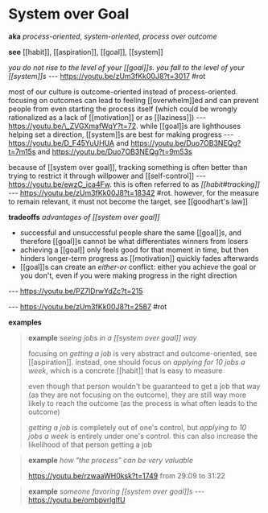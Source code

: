 # System over Goal

**aka** _process-oriented_, _system-oriented_, _process over outcome_

**see** [[habit]], [[aspiration]], [[goal]], [[system]]

_you do not rise to the level of your [[goal]]s. you fall to the level of your [[system]]s_ --- <https://youtu.be/zUm3fKk00J8?t=3017> #rot

most of our culture is outcome-oriented instead of process-oriented. focusing on outcomes can lead to feeling [[overwhelm]]ed and can prevent people from even starting the process itself (which could be wrongly rationalized as a lack of [[motivation]] or as [[laziness]]) --- <https://youtu.be/\_ZVGXmafWqY?t=72>. while [[goal]]s are lighthouses helping set a direction, [[system]]s are best for making progress --- <https://youtu.be/D_F45YuUHUA> and <https://youtu.be/Duo7OB3NEQg?t=7m15s> and <https://youtu.be/Duo7OB3NEQg?t=9m53s>

because of [[system over goal]], tracking something is often better than trying to restrict it through willpower and [[self-control]] --- <https://youtu.be/ewzC_ica4Fw>. this is often referred to as _[[habit#tracking]]_ --- <https://youtu.be/zUm3fKk00J8?t=18342> #rot. however, for the measure to remain relevant, it must not become the target, see [[goodhart's law]]

**tradeoffs** _advantages of [[system over goal]]_

- successful and unsuccessful people share the same [[goal]]s, and therefore [[goal]]s cannot be what differentiates winners from losers
- achieving a [[goal]] only feels good for that moment in time, but then hinders longer-term progress as [[motivation]] quickly fades afterwards
- [[goal]]s can create an _either-or_ conflict: either you achieve the goal or you don't, even if you were making progress in the right direction

--- <https://youtu.be/PZ7lDrwYdZc?t=215>

--- <https://youtu.be/zUm3fKk00J8?t=2587> #rot

**examples**

> **example** _seeing jobs in a [[system over goal]] way_
>
> focusing on _getting a job_ is very abstract and outcome-oriented, see [[aspiration]]. instead, one should focus on _applying for 10 jobs a week_, which is a concrete [[habit]] that is easy to measure
>
> even though that person wouldn't be guaranteed to get a job that way (as they are not focusing on the outcome), they are still way more likely to reach the outcome (as the process is what often leads to the outcome)
>
> _getting a job_ is completely out of one's control, but _applying to 10 jobs a week_ is entirely under one's control. this can also increase the likelihood of that person getting a job

> **example** _how "the process" can be very valuable_
>
> <https://youtu.be/rzwaaWH0ksk?t=1749> from 29:09 to 31:22

> **example** _someone favoring [[system over goal]]s_ --- <https://youtu.be/ombpvrlglfU>
